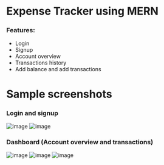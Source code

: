 # Expense Tracker using MERN

### Features:

- Login
- Signup
- Account overview
- Transactions history
- Add balance and add transactions

# Sample screenshots

### Login and signup
![image](https://user-images.githubusercontent.com/101480695/199370747-bd7376f6-2de8-4129-a80f-d5a98099cca9.png)
![image](https://user-images.githubusercontent.com/101480695/199370770-38aa2896-a769-4146-b1ad-de29fcfe9bae.png)

### Dashboard (Account overview and transactions)
![image](https://user-images.githubusercontent.com/101480695/199370936-9578ba88-48aa-4b73-9f4d-61204eea5b2c.png)
![image](https://user-images.githubusercontent.com/101480695/199370854-04b1265a-377a-45b6-a2fd-8a7b827ed8eb.png)
![image](https://user-images.githubusercontent.com/101480695/199370892-6d4acebd-681f-44bb-8240-69f107940831.png)
